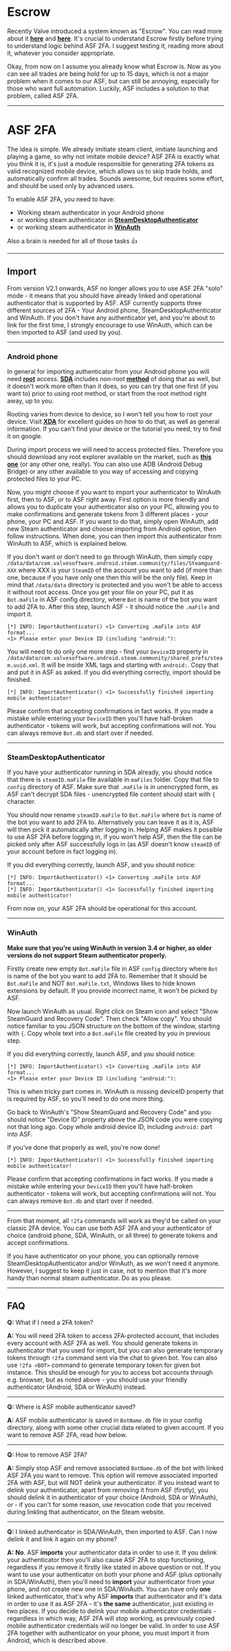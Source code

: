 # Escrow

Recently Valve introduced a system known as "Escrow". You can read more about it **[here](https://support.steampowered.com/kb_article.php?ref=1284-WTKB-4729)** and **[here](https://support.steampowered.com/kb_article.php?ref=8078-TPHC-6195)**. It's crucial to understand Escrow firstly before trying to understand logic behind ASF 2FA. I suggest testing it, reading more about it, whatever you consider appropriate.

Okay, from now on I assume you already know what Escrow is. Now as you can see all trades are being hold for up to 15 days, which is not a major problem when it comes to our ASF, but can still be annoying, especially for those who want full automation. Luckily, ASF includes a solution to that problem, called ASF 2FA.

---

# ASF 2FA

The idea is simple. We already imitiate steam client, imitiate launching and playing a game, so why not imitate mobile device? ASF 2FA is exactly what you think it is, it's just a module responsible for generating 2FA tokens as valid recognized mobile device, which allows us to skip trade holds, and automatically confirm all trades. Sounds awesome, but requires some effort, and should be used only by advanced users.

To enable ASF 2FA, you need to have:
- Working steam authenticator in your Android phone
- or working steam authenticator in **[SteamDesktopAuthenticator](https://github.com/Jessecar96/SteamDesktopAuthenticator)**
- or working steam authenticator in **[WinAuth](https://winauth.com/)**

Also a brain is needed for all of those tasks :+1: 

***

## Import

From version V2.1 onwards, ASF no longer allows you to use ASF 2FA "solo" mode - it means that you should have already linked and operational authenticator that is supported by ASF. ASF currently supports three different sources of 2FA - Your Android phone, SteamDesktopAuthenticator and WinAuth. If you don't have any authenticator yet, and you're about to link for the first time, I strongly encourage to use WinAuth, which can be then imported to ASF (and used by you).

***

### Android phone

In general for importing authenticator from your Android phone you will need **[root](https://en.wikipedia.org/wiki/Rooting_(Android_OS))** access. **[SDA](https://github.com/Jessecar96/SteamDesktopAuthenticator/blob/master/README.md)** includes non-root **[method](https://github.com/Jessecar96/SteamDesktopAuthenticator/wiki/Importing-account-from-an-Android-phone)** of doing that as well, but it doesn't work more often than it does, so you can try that one first (if you want to) prior to using root method, or start from the root method right away, up to you.

Rooting varies from device to device, so I won't tell you how to root your device. Visit **[XDA](https://www.xda-developers.com/root/)** for excellent guides on how to do that, as well as general information. If you can't find your device or the tutorial you need, try to find it on google.

During import process we will need to access protected files. Therefore you should download any root explorer available on the market, such as **[this one](https://play.google.com/store/apps/details?id=com.jrummy.root.browserfree)** (or any other one, really). You can also use ADB (Android Debug Bridge) or any other available to you way of accessing and copying protected files to your PC.

Now, you might choose if you want to import your authenticator to WinAuth first, then to ASF, or to ASF right away. First option is more friendly and allows you to duplicate your authenticator also on your PC, allowing you to make confirmations and generate tokens from 3 different places - your phone, your PC and ASF. If you want to do that, simply open WinAuth, add new Steam authenticator and choose importing from Android option, then follow instructions. When done, you can then import this authenticator from WinAuth to ASF, which is explained below.

If you don't want or don't need to go through WinAuth, then simply copy ```/data/data/com.valvesoftware.android.steam.community/files/Steamguard-XXX``` where XXX is your ```SteamID``` of the account you want to add (if more than one, because if you have only one then this will be the only file). Keep in mind that ```/data/data``` directory is protected and you won't be able to access it without root access. Once you get your file on your PC, put it as ```Bot.maFile``` in ASF config directory, where ```Bot``` is name of the bot you want to add 2FA to. After this step, launch ASF - it should notice the ```.maFile``` and import it.

```
[*] INFO: ImportAuthenticator() <1> Converting .maFile into ASF format...
<1> Please enter your Device ID (including "android:"):
```

You will need to do only one more step - find your ```DeviceID``` property in ```/data/data/com.valvesoftware.android.steam.community/shared_prefs/steam.uuid.xml```. It will be inside XML tags and starting with ```android:```. Copy that and put it in ASF as asked. If you did everything correctly, import should be finished.

```
[*] INFO: ImportAuthenticator() <1> Successfully finished importing mobile authenticator!
```

Please confirm that accepting confirmations in fact works. If you made a mistake while entering your ```DeviceID``` then you'll have half-broken authenticator - tokens will work, but accepting confirmations will not. You can always remove ```Bot.db``` and start over if needed.

***

### SteamDesktopAuthenticator

If you have your authenticator running in SDA already, you should notice that there is ```steamID.maFile``` file available in ```maFiles``` folder. Copy that file to ```config``` directory of ASF. Make sure that ```.maFile``` is in unencrypted form, as ASF can't decrypt SDA files - unencrypted file content should start with ```{``` character.

You should now rename ```steamID.maFile``` to ```Bot.maFile``` where ```Bot``` is name of the bot you want to add 2FA to. Alternatively you can leave it as it is, ASF will then pick it automatically after logging in. Helping ASF makes it possible to use ASF 2FA before logging in, if you won't help ASF, then the file can be picked only after ASF successfully logs in (as ASF doesn't know ```steamID``` of your account before in fact logging in).

If you did everything correctly, launch ASF, and you should notice:

```
[*] INFO: ImportAuthenticator() <1> Converting .maFile into ASF format...
[*] INFO: ImportAuthenticator() <1> Successfully finished importing mobile authenticator!
```

From now on, your ASF 2FA should be operational for this account.

***

### WinAuth

**Make sure that you're using WinAuth in version 3.4 or higher, as older versions do not support Steam authenticator properly.**

Firstly create new empty ```Bot.maFile``` file in ASF ```config``` directory where ```Bot``` is name of the bot you want to add 2FA to. Remember that it should be ```Bot.maFile``` and NOT ```Bot.maFile.txt```, Windows likes to hide known extensions by default. If you provide incorrect name, it won't be picked by ASF.

Now launch WinAuth as usual. Right click on Steam icon and select "Show SteamGuard and Recovery Code". Then check "Allow copy". You should notice familiar to you JSON structure on the bottom of the window, starting with ```{```. Copy whole text into a ```Bot.maFile``` file created by you in previous step.

If you did everything correctly, launch ASF, and you should notice:

```
[*] INFO: ImportAuthenticator() <1> Converting .maFile into ASF format...
<1> Please enter your Device ID (including "android:"):
```

This is when tricky part comes in. WinAuth is missing deviceID property that is required by ASF, so you'll need to do one more thing.

Go back to WinAuth's "Show SteamGuard and Recovery Code" and you should notice "Device ID" property above the JSON code you were copying not that long ago. Copy whole android device ID, including ```android:``` part into ASF.

If you've done that properly as well, you're now done!

```
[*] INFO: ImportAuthenticator() <1> Successfully finished importing mobile authenticator!
```

Please confirm that accepting confirmations in fact works. If you made a mistake while entering your ```DeviceID``` then you'll have half-broken authenticator - tokens will work, but accepting confirmations will not. You can always remove ```Bot.db``` and start over if needed.

***

From that moment, all ```!2fa``` commands will work as they'd be called on your classic 2FA device. You can use both ASF 2FA and your authenticator of choice (android phone, SDA, WinAuth, or all three) to generate tokens and accept confirmations.

If you have authenticator on your phone, you can optionally remove SteamDesktopAuthenticator and/or WinAuth, as we won't need it anymore. However, I suggest to keep it just in case, not to mention that it's more handy than normal steam authenticator. Do as you please.

***

## FAQ

**Q:** What if I need a 2FA token?

**A:** You will need 2FA token to access 2FA-protected account, that includes every account with ASF 2FA as well. You should generate tokens in authenticator that you used for import, but you can also generate temporary tokens through ```!2fa``` command sent via the chat to given bot. You can also use ```!2fa <BOT>``` command to generate temporary token for given bot instance. This should be enough for you to access bot accounts through e.g. browser, but as noted above - you should use your friendly authenticator (Android, SDA or WinAuth) instead.

***

**Q:** Where is ASF mobile authenticator saved?

**A:** ASF mobile authenticator is saved in ```BotName.db``` file in your config directory, along with some other crucial data related to given account. If you want to remove ASF 2FA, read how below.

***

**Q:** How to remove ASF 2FA?

**A:** Simply stop ASF and remove associated ```BotName.db``` of the bot with linked ASF 2FA you want to remove. This option will remove associated imported 2FA with ASF, but will NOT delink your authenticator. If you instead want to delink your authenticator, apart from removing it from ASF (firstly), you should delink it in authenticator of your choice (Android, SDA or WinAuth), or - if you can't for some reason, use revocation code that you received during linkling that authenticator, on the Steam website.

***

**Q:** I linked authenticator in SDA/WinAuth, then imported to ASF. Can I now delink it and link it again on my phone?

**A:** **No**. ASF **imports** your authenticator data in order to use it. If you delink your authenticator then you'll also cause ASF 2FA to stop functioning, regardless if you remove it firstly like stated in above question or not. If you want to use your authenticator on both your phone and ASF (plus optionally in SDA/WinAuth), then you'll need to **import** your authenticator from your phone, and not create new one in SDA/WinAuth. You can have only **one** linked authenticator, that's why ASF **imports** that authenticator and it's data in order to use it as ASF 2FA - it's **the same** authenticator, just existing in two places. If you decide to delink your mobile authenticator credentials - regardless in which way, ASF 2FA will stop working, as previously copied mobile authenticator credentials will no longer be valid. In order to use ASF 2FA together with authenticator on your phone, you must import it from Android, which is described above.